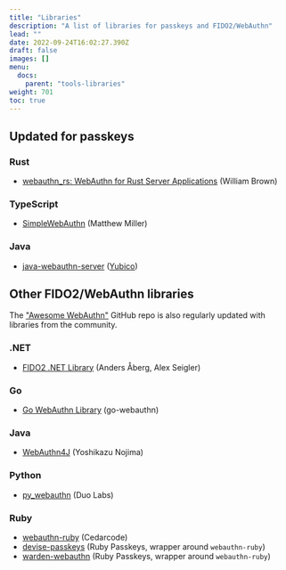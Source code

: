 ```yaml
---
title: "Libraries"
description: "A list of libraries for passkeys and FIDO2/WebAuthn"
lead: ""
date: 2022-09-24T16:02:27.390Z
draft: false
images: []
menu:
  docs:
    parent: "tools-libraries"
weight: 701
toc: true
---
```


## Updated for passkeys

### Rust

- [webauthn_rs: WebAuthn for Rust Server Applications](https://docs.rs/webauthn-rs/latest/webauthn_rs/) (William Brown)

### TypeScript

- [SimpleWebAuthn](https://simplewebauthn.dev/) (Matthew Miller)

### Java

- [java-webauthn-server](https://github.com/Yubico/java-webauthn-server) ([Yubico](https://developers.yubico.com/java-webauthn-server/))

## Other FIDO2/WebAuthn libraries

The ["Awesome WebAuthn"](https://github.com/herrjemand/awesome-webauthn) GitHub repo is also regularly updated with libraries from the community.

### .NET

- [FIDO2 .NET Library](https://fido2-net-lib.passwordless.dev/) (Anders Åberg, Alex Seigler)

### Go

- [Go WebAuthn Library](https://github.com/go-webauthn/webauthn) (go-webauthn)

### Java

- [WebAuthn4J](https://github.com/webauthn4j/webauthn4j) (Yoshikazu Nojima)

### Python

- [py_webauthn](https://github.com/duo-labs/py_webauthn) (Duo Labs)

### Ruby

- [webauthn-ruby](https://github.com/cedarcode/webauthn-ruby) (Cedarcode)
- [devise-passkeys](https://github.com/ruby-passkeys/devise-passkeys) (Ruby Passkeys, wrapper around `webauthn-ruby`)
- [warden-webauthn](https://github.com/ruby-passkeys/warden-webauthn) (Ruby Passkeys, wrapper around `webauthn-ruby`)
